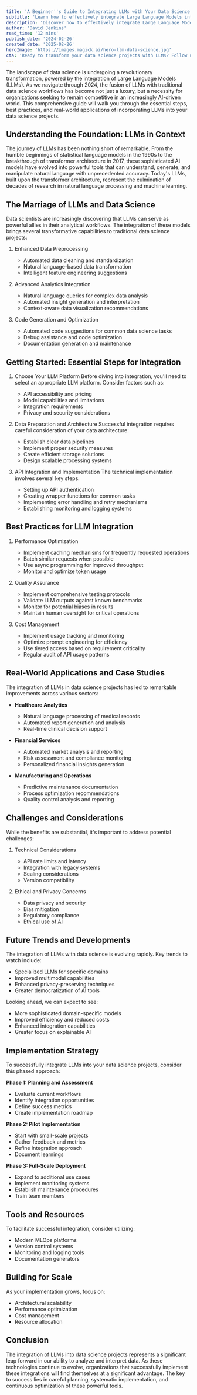 ```yaml
---
title: 'A Beginner''s Guide to Integrating LLMs with Your Data Science Projects: Unlocking the Power of AI-Driven Analytics'
subtitle: 'Learn how to effectively integrate Large Language Models into your data science workflows'
description: 'Discover how to effectively integrate Large Language Models (LLMs) into your data science workflows. This comprehensive guide covers essential steps, best practices, and real-world applications for leveraging AI-driven analytics in your projects.'
author: 'David Jenkins'
read_time: '12 mins'
publish_date: '2024-02-26'
created_date: '2025-02-26'
heroImage: 'https://images.magick.ai/hero-llm-data-science.jpg'
cta: 'Ready to transform your data science projects with LLMs? Follow us on LinkedIn for the latest insights, tips, and updates on AI integration strategies that can revolutionize your analytical capabilities.'
---
```


The landscape of data science is undergoing a revolutionary transformation, powered by the integration of Large Language Models (LLMs). As we navigate through 2024, the fusion of LLMs with traditional data science workflows has become not just a luxury, but a necessity for organizations seeking to remain competitive in an increasingly AI-driven world. This comprehensive guide will walk you through the essential steps, best practices, and real-world applications of incorporating LLMs into your data science projects.

## Understanding the Foundation: LLMs in Context

The journey of LLMs has been nothing short of remarkable. From the humble beginnings of statistical language models in the 1990s to the breakthrough of transformer architecture in 2017, these sophisticated AI models have evolved into powerful tools that can understand, generate, and manipulate natural language with unprecedented accuracy. Today's LLMs, built upon the transformer architecture, represent the culmination of decades of research in natural language processing and machine learning.

## The Marriage of LLMs and Data Science

Data scientists are increasingly discovering that LLMs can serve as powerful allies in their analytical workflows. The integration of these models brings several transformative capabilities to traditional data science projects:

1. Enhanced Data Preprocessing
   - Automated data cleaning and standardization
   - Natural language-based data transformation
   - Intelligent feature engineering suggestions

2. Advanced Analytics Integration
   - Natural language queries for complex data analysis
   - Automated insight generation and interpretation
   - Context-aware data visualization recommendations

3. Code Generation and Optimization
   - Automated code suggestions for common data science tasks
   - Debug assistance and code optimization
   - Documentation generation and maintenance

## Getting Started: Essential Steps for Integration

1. Choose Your LLM Platform
   Before diving into integration, you'll need to select an appropriate LLM platform. Consider factors such as:
   - API accessibility and pricing
   - Model capabilities and limitations
   - Integration requirements
   - Privacy and security considerations

2. Data Preparation and Architecture
   Successful integration requires careful consideration of your data architecture:
   - Establish clear data pipelines
   - Implement proper security measures
   - Create efficient storage solutions
   - Design scalable processing systems

3. API Integration and Implementation
   The technical implementation involves several key steps:
   - Setting up API authentication
   - Creating wrapper functions for common tasks
   - Implementing error handling and retry mechanisms
   - Establishing monitoring and logging systems

## Best Practices for LLM Integration

1. Performance Optimization
   - Implement caching mechanisms for frequently requested operations
   - Batch similar requests when possible
   - Use async programming for improved throughput
   - Monitor and optimize token usage

2. Quality Assurance
   - Implement comprehensive testing protocols
   - Validate LLM outputs against known benchmarks
   - Monitor for potential biases in results
   - Maintain human oversight for critical operations

3. Cost Management
   - Implement usage tracking and monitoring
   - Optimize prompt engineering for efficiency
   - Use tiered access based on requirement criticality
   - Regular audit of API usage patterns

## Real-World Applications and Case Studies

The integration of LLMs in data science projects has led to remarkable improvements across various sectors:

- **Healthcare Analytics**
  - Natural language processing of medical records
  - Automated report generation and analysis
  - Real-time clinical decision support

- **Financial Services**
  - Automated market analysis and reporting
  - Risk assessment and compliance monitoring
  - Personalized financial insights generation

- **Manufacturing and Operations**
  - Predictive maintenance documentation
  - Process optimization recommendations
  - Quality control analysis and reporting

## Challenges and Considerations

While the benefits are substantial, it's important to address potential challenges:

1. Technical Considerations
   - API rate limits and latency
   - Integration with legacy systems
   - Scaling considerations
   - Version compatibility

2. Ethical and Privacy Concerns
   - Data privacy and security
   - Bias mitigation
   - Regulatory compliance
   - Ethical use of AI

## Future Trends and Developments

The integration of LLMs with data science is evolving rapidly. Key trends to watch include:

- Specialized LLMs for specific domains
- Improved multimodal capabilities
- Enhanced privacy-preserving techniques
- Greater democratization of AI tools

Looking ahead, we can expect to see:
- More sophisticated domain-specific models
- Improved efficiency and reduced costs
- Enhanced integration capabilities
- Greater focus on explainable AI

## Implementation Strategy

To successfully integrate LLMs into your data science projects, consider this phased approach:

**Phase 1: Planning and Assessment**
- Evaluate current workflows
- Identify integration opportunities
- Define success metrics
- Create implementation roadmap

**Phase 2: Pilot Implementation**
- Start with small-scale projects
- Gather feedback and metrics
- Refine integration approach
- Document learnings

**Phase 3: Full-Scale Deployment**
- Expand to additional use cases
- Implement monitoring systems
- Establish maintenance procedures
- Train team members

## Tools and Resources

To facilitate successful integration, consider utilizing:
- Modern MLOps platforms
- Version control systems
- Monitoring and logging tools
- Documentation generators

## Building for Scale

As your implementation grows, focus on:
- Architectural scalability
- Performance optimization
- Cost management
- Resource allocation

## Conclusion

The integration of LLMs into data science projects represents a significant leap forward in our ability to analyze and interpret data. As these technologies continue to evolve, organizations that successfully implement these integrations will find themselves at a significant advantage. The key to success lies in careful planning, systematic implementation, and continuous optimization of these powerful tools.